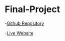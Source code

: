 # Final-Project






-[Github Repository](https://github.com/bbylfevmp/Final-Project)


-[Live Website](https://bbylfevmp.github.io/Final-Project/)
